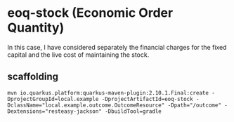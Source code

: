 # eoq-stock (Economic Order Quantity)

In this case, I have considered separately the financial charges for the fixed capital and the live cost of maintaining the stock.

## scaffolding

```shell
mvn io.quarkus.platform:quarkus-maven-plugin:2.10.1.Final:create -DprojectGroupId=local.example -DprojectArtifactId=eoq-stock -DclassName="local.example.outcome.OutcomeResource" -Dpath="/outcome" -Dextensions="resteasy-jackson" -DbuildTool=gradle
```
